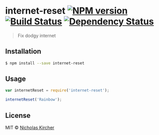 # internet-reset [![NPM version][npm-image]][npm-url] [![Build Status][travis-image]][travis-url] [![Dependency Status][daviddm-image]][daviddm-url]
> Fix dodgy internet

## Installation

```sh
$ npm install --save internet-reset
```

## Usage

```js
var internetReset = require('internet-reset');

internetReset('Rainbow');
```
## License

MIT © [Nicholas Kircher]()


[npm-image]: https://badge.fury.io/js/internet-reset.svg
[npm-url]: https://npmjs.org/package/internet-reset
[travis-image]: https://travis-ci.org//internet-reset.svg?branch=master
[travis-url]: https://travis-ci.org//internet-reset
[daviddm-image]: https://david-dm.org//internet-reset.svg?theme=shields.io
[daviddm-url]: https://david-dm.org//internet-reset

